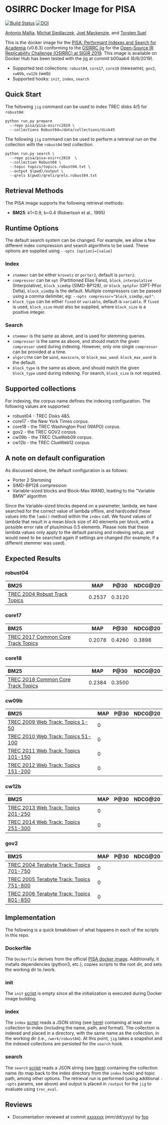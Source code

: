 # OSIRRC Docker Image for PISA

[![Build Status](https://travis-ci.com/osirrc/pisa-docker.svg?branch=master)](https://travis-ci.com/osirrc/pisa-docker)
[![DOI](https://zenodo.org/badge/179735565.svg)](https://zenodo.org/badge/latestdoi/179735565)

[Antonio Mallia](https://github.com/amallia), [Michał Siedlaczek](https://github.com/elshize), [Joel Mackenzie](https://github.com/JMMackenzie), and [Torsten Suel](https://github.com/torstensuel)

This is the docker image for the [PISA: Performant Indexes and Search for Academia](https://github.com/pisa-engine/pisa) (v0.6.3) conforming to the [OSIRRC jig](https://github.com/osirrc/jig/) for the [Open-Source IR Replicability Challenge (OSIRRC) at SIGIR 2019](https://osirrc.github.io/osirrc2019/).
This image is available on Docker Hub has been tested with the jig at commit b00aab4 (6/6/2019).

+ Supported test collections: `robust04`, `core17`, `core18` (newswire); `gov2`, `cw09b`, `cw12b` (web)
+ Supported hooks: `init`, `index`, `search`

## Quick Start

The following `jig` command can be used to index TREC disks 4/5 for `robust04`:

```
python run.py prepare 
  --repo pisa/pisa-osirrc2019 \
  --collections Robust04=/data/collections/disk45
```

The following `jig` command can be used to perform a retrieval run on the collection with the `robust04` test collection.

```
python run.py search \
  --repo pisa/pisa-osirrc2019  \
  --collection Robust04 \
  --topic topics/topics.robust04.txt \
  --output $(pwd)/output \
  --qrels $(pwd)/qrels/qrels.robust04.txt
```
## Retrieval Methods

The PISA image supports the following retrieval methods:

+ **BM25**: k1=0.9, b=0.4 (Robertson et al., 1995)

## Runtime Options
The default search system can be changed. For example, we allow a few different index compression and search algorithms
to be used. These options are supplied using `--opts [option]=[value]`

### Index
- `stemmer` can be either `krovetz` or `porter2`, default is `porter2`. 
- `compressor` can be `opt` (Partitioned Elias Fano), `block_interpolative` (Interpolative), `block_simdbp` (SIMD-BP128), or `block_optpfor` (OPT-PFor Delta), `block_simdbp` is the default. Multiple compressors can be passed using a comma delimiter, eg: `--opts compressor="block_simdbp,opt"`. 
- `block_type` can be either `fixed` or `variable`, default is `variable`. If `fixed` is used, `block_size` must also be supplied, where `block_size` is a positive integer. 

### Search
- `stemmer` is the same as above, and is used for stemming queries.
- `compressor` is the same as above, and should match the given `compressor` used during indexing. However, only one single `compressor` can be provided at a time.
- `algorithm` can be `wand`, `maxscore`, or `block_max_wand`. `block_max_wand` is the default.
- `block_type` is the same as above, and should match the given `block_type` used during indexing. For search, `block_size` is not required.

## Supported collections

For indexing, the corpus name defines the indexing configuration. The following values are supported:

- robust04 - TREC Disks 4&5. 
- core17 - the New York Times corpus. 
- core18 - the TREC Washington Post (WAPO) corpus. 
- gov2 - the TREC GOV2 corpus.
- cw09b - the TREC ClueWeb09 corpus.
- cw12b - the TREC ClueWeb12 corpus.

## A note on default configuration
As discussed above, the default configuration is as follows:
 - Porter 2 Stemming
 - SIMD-BP128 compression
 - Variable-sized blocks and Block-Max WAND, leading to the "Variable BMW" algorithm

Since the Variable-sized blocks depend on a parameter, lambda, we have searched for
the correct value of lambda offline, and hardcoded these values into the `lamb()`
method within the `index` call. We found values of lambda that result in a mean
block size of 40 elements per block, with a possible error rate of plus/minus 0.5
elements. Please note that these lambda values only apply to the default parsing 
and indexing setup, and would need to be searched again if settings are changed
(for example, if a different stemmer was used).

## Expected Results

### robust04

BM25                                    | MAP       | P@30      | NDCG@20 |
:---------------------------------------|-----------|-----------|---------|
[TREC 2004 Robust Track Topics](http://trec.nist.gov/data/robust/04.testset.gz)| 0.2537    | 0.3120    | |

### core17

BM25                                    | MAP       | P@30      | NDCG@20 |
:---------------------------------------|-----------|-----------|---------|
[TREC 2017 Common Core Track Topics](https://trec.nist.gov/data/core/core_nist.txt)| 0.2078 | 0.4260 | 0.3898 |

### core18

BM25                                    | MAP       | P@30      | NDCG@20 |
:---------------------------------------|-----------|-----------|---------|
[TREC 2018 Common Core Track Topics](https://trec.nist.gov/data/core/topics2018.txt)| 0.2384 | 0.3500 |  |

### cw09b

BM25                                     | MAP       | P@30      | NDCG@20 |
:---------------------------------------|-----------|-----------|---------|
[TREC 2009 Web Track: Topics 1-50](https://trec.nist.gov/data/web/09/wt09.topics.full.xml)| 0    | 
[TREC 2010 Web Track: Topics 51-100](http://trec.nist.gov/data/web/10/wt2010-topics.xml)| 0    | 
[TREC 2011 Web Track: Topics 101-150](http://trec.nist.gov/data/web/11/full-topics.xml)| 0    | 
[TREC 2012 Web Track: Topics 151-200](http://trec.nist.gov/data/web/12/full-topics.xml)| 0    | 

### cw12b

BM25                                     | MAP       | P@30      | NDCG@20 |
:---------------------------------------|-----------|-----------|---------|
[TREC 2013 Web Track: Topics 201-250](http://trec.nist.gov/data/web2013.html)| 0    | 
[TREC 2014 Web Track: Topics 251-300](http://trec.nist.gov/data/web2014.html)| 0    |

### gov2

BM25                                     |  MAP       | P@30      | NDCG@20 |
:---------------------------------------|------------|-----------|---------|
[TREC 2004 Terabyte Track: Topics 701-750](http://trec.nist.gov/data/terabyte04.html)| 0    | 
[TREC 2005 Terabyte Track: Topics 751-800](http://trec.nist.gov/data/terabyte05.html)| 0    | 
[TREC 2006 Terabyte Track: Topics 801-850](http://trec.nist.gov/data/terabyte06.html)| 0    | 


## Implementation

The following is a quick breakdown of what happens in each of the scripts in this repo.

### Dockerfile

The `Dockerfile` derives from the official [PISA docker image](https://github.com/pisa-engine/docker). Additionally, it installs dependencies (python3, etc.), copies scripts to the root dir, and sets the working dir to /work.


### init

The `init` [script](init) is empty since all the initialization is executed during Docker image building. 

### index

The `index` [script](index) reads a JSON string (see [here](https://github.com/osirrc/jig#index)) containing at least one collection to index (including the name, path, and format).
The collection is indexed and placed in a directory, with the same name as the collection, in the working dir (i.e., `/work/robust04`).
At this point, `jig` takes a snapshot and the indexed collections are persisted for the `search` hook.

### search

The `search` [script](search) reads a JSON string (see [here](https://github.com/osirrc/jig#search)) containing the collection name (to map back to the index directory from the `index` hook) and topic path, among other options.
The retrieval run is performed (using additional `--opts` params, see above) and output is placed in `/output` for the `jig` to evaluate using `trec_eval`.


## Reviews

+ Documentation reviewed at commit [xxxxxxx](https://github.com/osirrc/pisa-docker/commit/xxxxx) (mm/dd/yyyy) by [foo](https://github.com/foo/)

